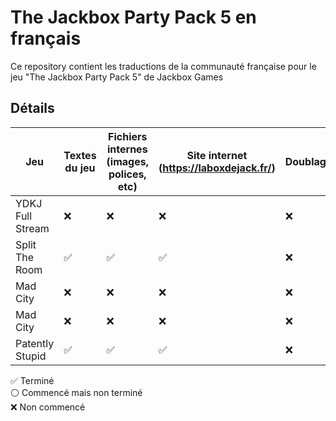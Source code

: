 # The Jackbox Party Pack 5 en français

Ce repository contient les traductions de la communauté française pour le jeu "The Jackbox Party Pack 5" de Jackbox Games

## Détails

| Jeu | Textes du jeu | Fichiers internes (images, polices, etc) |  Site internet (https://laboxdejack.fr/) | Doublage | Crédits |
| ------------- | ------------- | ------------- | ------------- | ------------- | ------------- | 
| YDKJ Full Stream  | ❌ | ❌ | ❌ | ❌ | |
| Split The Room  | ✅ | ✅ | ✅ | ❌ | MisterShaokahn | 
| Mad City  | ❌ | ❌ | ❌ | ❌ | |
| Mad City  | ❌ | ❌ | ❌ | ❌ | |
| Patently Stupid | ✅ | ✅ | ✅ | ❌ | [Alexis](https://github.com/AlexisL61) |

✅ Terminé</br>
⚪ Commencé mais non terminé</br>
❌ Non commencé
